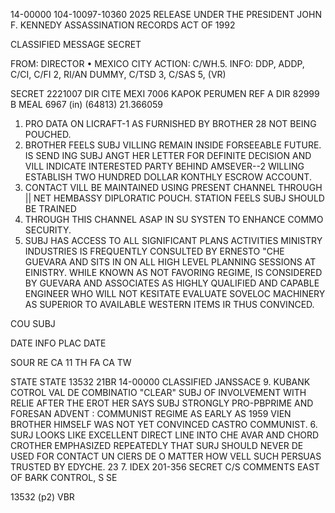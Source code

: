14-00000
104-10097-10360
2025 RELEASE UNDER THE PRESIDENT JOHN F. KENNEDY ASSASSINATION RECORDS ACT OF 1992

CLASSIFIED MESSAGE
SECRET

FROM: DIRECTOR
• MEXICO CITY
ACTION: C/WH.5.
INFO: DDP, ADDP, C/CI, C/FI 2, RI/AN DUMMY, C/TSD 3, C/SAS 5, (VR)

SECRET 2221007
DIR CITE MEXI 7006
KAPOK PERUMEN
REF A DIR 82999
B MEAL 6967 (in) (64813)
21.366059

1. PRO DATA ON LICRAFT-1 AS FURNISHED BY BROTHER 28 NOT BEING
POUCHED.
2. BROTHER FEELS SUBJ VILLING REMAIN INSIDE FORSEEABLE FUTURE.
IS SEND ING SUBJ ANGT HER LETTER FOR DEFINITE DECISION AND VILL
INDICATE INTERESTED PARTY BEHIND AMSEVER--2 WILLING ESTABLISH TWO
HUNDRED DOLLAR KONTHLY ESCROW ACCOUNT.
3. CONTACT VILL BE MAINTAINED USING PRESENT CHANNEL THROUGH
|| NET HEMBASSY DIPLORATIC POUCH. STATION FEELS SUBJ SHOULD BE TRAINED
12. THROUGH THIS CHANNEL ASAP IN SU SYSTEN TO ENHANCE COMMO SECURITY.
08. SUBJ HAS ACCESS TO ALL SIGNIFICANT PLANS ACTIVITIES MINISTRY
INDUSTRIES IS FREQUENTLY CONSULTED BY ERNESTO "CHE GUEVARA AND
SITS IN ON ALL HIGH LEVEL PLANNING SESSIONS AT EINISTRY. WHILE
KNOWN AS NOT FAVORING REGIME, IS CONSIDERED BY GUEVARA AND
ASSOCIATES AS HIGHLY QUALIFIED AND CAPABLE ENGINEER WHO WILL NOT
KESITATE EVALUATE SOVELOC MACHINERY AS SUPERIOR TO AVAILABLE
WESTERN ITEMS IR THUS CONVINCED.

COU
SUBJ

DATE
INFO
PLAC
DATE

SOUR
RE
CA
11
TH
FA
CA
TW

STATE
STATE
13532 21BR
14-00000
CLASSIFIED JANSSACE
9. KUBANK COTROL VAL DE COMBINATIO
"CLEAR" SUBJ OF INVOLVEMENT WITH RELIE AFTER THE
EROT HER SAYS SUBJ STRONGLY PRO-PBPRIME AND FORESAN ADVENT
:
COMMUNIST REGIME AS EARLY AS 1959 VIEN BROTHER HIMSELF WAS NOT YET
CONVINCED CASTRO COMMUNIST.
6. SURJ LOOKS LIKE EXCELLENT DIRECT LINE INTO CHE AVAR
AND CHORD
CROTHER EMPHASIZED REPEATEDLY THAT SURJ SHOULD NEVER DE USED FOR
CONTACT UN CIERS DE O MATTER HOW VELL SUCH PERSUAS TRUSTED BY
EDYCHE.
23
7. IDEX 201-356
SECRET
C/S COMMENTS
EAST OF BARK CONTROL,
S
SE

13532 (p2)
VBR
